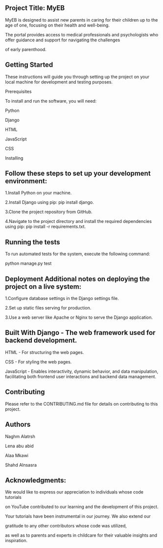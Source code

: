 Project Title: MyEB
----------------------------------------------------------------------------------------------------------------------------------
MyEB is designed to assist new parents in caring for their children up to the age of one, focusing on their health and well-being.

The portal provides access to medical professionals and psychologists who offer guidance and support for navigating the challenges

of early parenthood.

Getting Started
-----------------------------------------------------------------------------------------------------------------------------
These instructions will guide you through setting up the project on your local machine for development and testing purposes.

Prerequisites

To install and run the software, you will need:

Python

Django

HTML

JavaScript

CSS

Installing

Follow these steps to set up your development environment:
----------------------------------------------------------
1.Install Python on your machine.

2.Install Django using pip: pip install django.

3.Clone the project repository from GitHub.

4.Navigate to the project directory and install the required 
dependencies using pip: pip install -r requirements.txt.

Running the tests
-----------------
To run automated tests for the system, execute the following command:

python manage.py test

Deployment
Additional notes on deploying the project on a live system:
--------------------------------------------------------------

1.Configure database settings in the Django settings file.

2.Set up static files serving for production.

3.Use a web server like Apache or Nginx to serve the Django application.

Built With
Django - The web framework used for backend development.
--------------------------------------------------------
HTML - For structuring the web pages.

CSS - For styling the web pages.

JavaScript - Enables interactivity, dynamic behavior, and data manipulation, facilitating both frontend user interactions and backend data management.

Contributing
------------
Please refer to the CONTRIBUTING.md file for details on contributing to this project.


Authors
-----------
Naghm Alatrsh 

Lena abu abid

Alaa Mkawi

Shahd Alnsasra

Acknowledgments:
--------------------------
We would like to express our appreciation to individuals whose code tutorials 


on YouTube contributed to our learning and the development of this project. 

Your tutorials have been instrumental in our journey. We also extend our

gratitude to any other contributors whose code was utilized, 

as well as to parents and experts in childcare for their valuable insights and inspiration.
